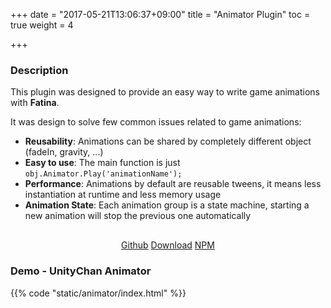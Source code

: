 +++
date = "2017-05-21T13:06:37+09:00"
title = "Animator Plugin"
toc = true
weight = 4

+++

### Description
This plugin was designed to provide an easy way to write game animations with **Fatina**.

It was design to solve few common issues related to game animations:

* **Reusability**: Animations can be shared by completely different object (fadeIn, gravity, ...)
* **Easy to use**: The main function is just `obj.Animator.Play('animationName');`
* **Performance**: Animations by default are reusable tweens, it means less instantiation at runtime and less memory usage
* **Animation State**: Each animation group is a state machine, starting a new animation will stop the previous one automatically

<div style="text-align: center; margin-top: 30px;">
    <a class="btn btn-primary" href="https://github.com/kefniark/Fatina-Plugin-Animator/" target="_blank">Github</a>
    <a class="btn btn-info" href="https://github.com/kefniark/Fatina-Plugin-Animator/releases" target="_blank">Download</a>
    <a class="btn btn-success" href="https://www.npmjs.com/package/fatina-plugin-animator" target="_blank">NPM</a>
</div>

### Demo - UnityChan Animator
{{% code "static/animator/index.html" %}}
